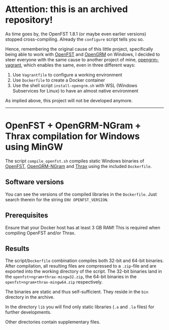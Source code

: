 # Attention: this is an archived repository!

As time goes by, the OpenFST 1.8.1 (or maybe even earlier versions) stopped cross-compiling. Already the `configure` script tells you so.

Hence, remembering the original cause of this little project, specifically being able to work with [OpenFST](https://www.openfst.org/) and [OpenGRM](https://www.opengrm.org/) on Windows, I decided to steer everyone with the same cause to another project of mine, [opengrm-vagrant](wincentbalin/opengrm-vagrant), which enables the same, even in three different ways:

1. Use `Vagrantfile` to configure a working environment
2. Use `Dockerfile` to create a Docker container
3. Use the shell script `install-opengrm.sh` with WSL (Windows Subservices for Linux) to have an almost native environment

As implied above, this project will not be developed anymore.

----

# OpenFST + OpenGRM-NGram + Thrax compilation for Windows using MinGW

The script `compile_openfst.sh` compiles static Windows binaries of [OpenFST](http://openfst.org), [OpenGRM-NGram](http://www.opengrm.org/twiki/bin/view/GRM/NGramLibrary) and [Thrax](http://www.opengrm.org/twiki/bin/view/GRM/Thrax) using the included `Dockerfile`.

## Software versions

You can see the versions of the compiled libraries in the `Dockerfile`. Just search therein for the string `ENV OPENFST_VERSION`.

## Prerequisites

Ensure that your Docker host has at least 3 GB RAM! This is required when compiling OpenFST and/or Thrax.

## Results

The script/`Dockerfile` combination compiles both 32-bit and 64-bit binaries. After compilation, all resulting files are compressed to a `.zip`-file and are exported into the working directory of the script. The 32-bit binaries land in the `openfst+ngram+thrax-mingw32.zip`, the 64-bit binaries in the `openfst+ngram+thrax-mingw64.zip` respectively.

The binaries are static and thus self-sufficient. They reside in the `bin` directory in the archive.

In the directory `lib` you will find only static libraries (`.a` and `.la` files) for further developments.

Other directories contain supplementary files.
